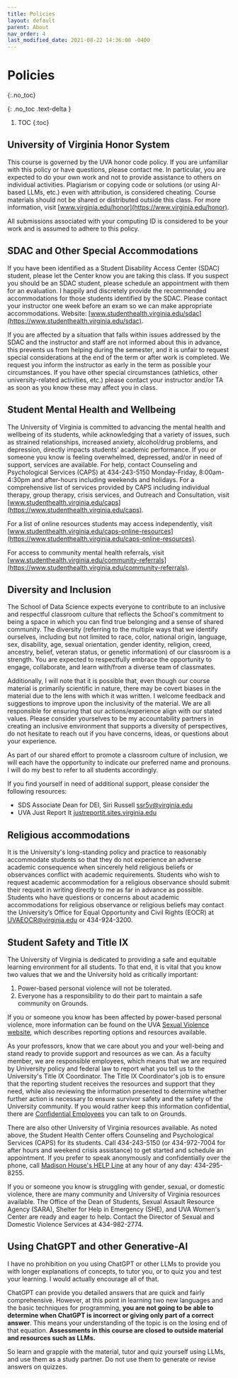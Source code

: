 ```yaml
---
title: Policies
layout: default
parent: About
nav_order: 4
last_modified_date: 2021-08-22 14:36:00 -0400
---
```


# Policies
{:.no_toc}

{: .no_toc .text-delta }

1. TOC
{:toc}

## University of Virginia Honor System

This course is governed by the UVA honor code policy. If you are unfamiliar with this policy or
have questions, please contact me. In particular, you are expected to do your own work and not to
provide assistance to others on individual activities. Plagiarism or copying code or solutions (or using AI-based LLMs, etc.) even with attribution, is considered cheating. Course materials should not be shared or distributed outside this
class. For more information, visit [www.virginia.edu/honor](https://www.virginia.edu/honor).

All submissions associated with your computing ID is considered to be your work and is assumed to adhere to this policy.

## SDAC and Other Special Accommodations

If you have been identified as a Student Disability Access Center (SDAC) student, please let the Center know you are taking this class. If you suspect you should be an SDAC student, please schedule an appointment with them for an evaluation. I happily and discretely provide the recommended accommodations for those students identified by the SDAC. Please contact your instructor one week before an exam so we can make appropriate accommodations. Website: [www.studenthealth.virginia.edu/sdac](https://www.studenthealth.virginia.edu/sdac).

If you are affected by a situation that falls within issues addressed by the SDAC and the instructor and staff are not informed about this in advance, this prevents us from helping during the semester, and it is unfair to request special considerations at the end of the term or after work is completed. We request you inform the instructor as early in the term as possible your circumstances. If you have other special circumstances (athletics, other university-related activities, etc.) please contact your instructor and/or TA as soon as you know these may affect you in class.

## Student Mental Health and Wellbeing

The University of Virginia is committed to advancing the mental health and wellbeing of its students, while acknowledging that a variety of issues, such as strained relationships, increased anxiety, alcohol/drug problems, and depression, directly impacts students' academic performance. If you or someone you know is feeling overwhelmed, depressed, and/or in need of support, services are available. For help, contact Counseling and Psychological Services (CAPS) at 434-243-5150 Monday-Friday, 8:00am-4:30pm and after-hours including weekends and holidays. For a comprehensive list of services provided by CAPS including individual therapy, group therapy, crisis services, and Outreach and Consultation, visit [www.studenthealth.virginia.edu/caps](https://www.studenthealth.virginia.edu/caps).

For a list of online resources students may access independently, visit [www.studenthealth.virginia.edu/caps-online-resources](https://www.studenthealth.virginia.edu/caps-online-resources).

For access to community mental health referrals, visit [www.studenthealth.virginia.edu/community-referrals](https://www.studenthealth.virginia.edu/community-referrals).

## Diversity and Inclusion

The School of Data Science expects everyone to contribute to an inclusive and respectful classroom culture that reflects the School's commitment to being a space in which you can find true belonging and a sense of shared community. The diversity (referring to the multiple ways that we identify ourselves, including but not limited to race, color, national origin, language, sex, disability, age, sexual orientation, gender identity, religion, creed, ancestry, belief, veteran status, or genetic information) of our classroom is a strength. You are expected to respectfully embrace the opportunity to engage, collaborate, and learn with/from a diverse team of classmates.

Additionally, I will note that it is possible that, even though our course material is primarily scientific in nature, there may be covert biases in the material due to the lens with which it was written. I welcome feedback and suggestions to improve upon the inclusivity of the material. We are all responsible for ensuring that our actions/experience align with our stated values. Please consider yourselves to be my accountability partners in creating an inclusive environment that supports a diversity of perspectives, do not hesitate to reach out if you have concerns, ideas, or questions about your experience.

As part of our shared effort to promote a classroom culture of inclusion, we will each have the opportunity to indicate our preferred name and pronouns. I will do my best to refer to all students accordingly.

If you find yourself in need of additional support, please consider the following resources:

- SDS Associate Dean for DEI, Siri Russell [ssr5v@virginia.edu](mailto:ssr5v@virginia.edu)
- UVA Just Report It [justreportit.sites.virginia.edu](https://justreportit.sites.virginia.edu/)

## Religious accommodations

It is the University's long-standing policy and practice to reasonably accommodate students so that they do not experience an adverse academic consequence when sincerely held religious beliefs or observances conflict with academic requirements. Students who wish to request academic accommodation for a religious observance should submit their request in writing directly to me as far in advance as possible. Students who have questions or concerns about academic accommodations for religious observance or religious beliefs may contact the University’s Office for Equal Opportunity and Civil Rights (EOCR) at UVAEOCR@virginia.edu or 434-924-3200.

## Student Safety and Title IX

The University of Virginia is dedicated to providing a safe and equitable learning environment for all students. To that end, it is vital that you know two values that we and the University hold as critically important:

1. Power-based personal violence will not be tolerated.
2. Everyone has a responsibility to do their part to maintain a safe community on Grounds.

If you or someone you know has been affected by power-based personal violence, more information can be found on the UVA [Sexual Violence website](https://eocr.virginia.edu/title-ix), which describes reporting options and resources available.

As your professors, know that we care about you and your well-being and stand ready to provide support and resources as we can. As a faculty member, we are responsible employees, which means that we are required by University policy and federal law to report what you tell us to the University's Title IX Coordinator. The Title IX Coordinator's job is to ensure that the reporting student receives the resources and support that they need, while also reviewing the information presented to determine whether further action is necessary to ensure survivor safety and the safety of the University community. If you would rather keep this information confidential, there are [Confidential Employees](https://eocr.virginia.edu/confidential-employees-and-confidential-resources) you can talk to on Grounds.

There are also other University of Virginia resources available. As noted above, the Student Health Center offers Counseling and Psychological Services (CAPS) for its students. Call 434-243-5150 (or 434-972-7004 for after hours and weekend crisis assistance) to get started and schedule an appointment. If you prefer to speak anonymously and confidentially over the phone, call [Madison House's HELP Line](http://www.helplineuva.com/) at any hour of any day: 434-295-8255.

If you or someone you know is struggling with gender, sexual, or domestic violence, there are many community and University of Virginia resources available. The Office of the Dean of Students, Sexual Assault Resource Agency (SARA), Shelter for Help in Emergency (SHE), and UVA Women's Center are ready and eager to help. Contact the Director of Sexual and Domestic Violence Services at 434-982-2774.

## Using ChatGPT and other Generative-AI

I have no prohibition on you using ChatGPT or other LLMs to provide you with longer explanations of concepts, to tutor you, or to quiz you and test your learning. I would actually encourage all of that. 

ChatGPT can provide you detailed answers that are quick and fairly comprehensive. However, at this point in learning two new languages and the basic techniques for programming, **you are not going to be able to determine when ChatGPT is incorrect or giving only part of a correct answer**. This means your understanding  of the topic is on the losing end of that equation. **Assessments in this course are closed to outside material and resources such as LLMs.**

So learn and grapple with the material, tutor and quiz yourself using LLMs, and use them as a study partner. Do not use them to generate or revise answers on quizzes.
